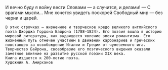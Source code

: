 <!--2017-01-02 10:14:33-->
И вечно буду я войну вести
      Словами — а случится, и делами! —
      С врагами мысли…
      Мне хочется увидеть поскорей
      Свободный мир — без черни и царей.
     
    
    В этих строчках — жизненное и творческое кредо великого английского поэта Джорджа Гордона Байрона (1788–1824). Его поэзия вошла в историю мировой литературы, как выдающееся явление эпохи романтизма. Его жизненный путь отмечен участием в движении карбонариев и греческих повстанцев за освобождение Италии и Греции от чужеземного ига.
    Творчество Байрона, своеобразие его поэтического видения оказали заметное влияние на развитие русской поэзии XIX века.
    Книга издается к 200-летию поэта.
    Художник А. Амирханов